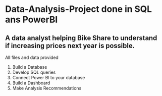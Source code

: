 # Data-Analysis-Project done in SQL ans PowerBI
## A data analyst helping  Bike Share to understand if increasing prices next year is possible. 

All files and data provided

1. Build a Database
2. Develop SQL queries
3. Connect Power BI to your database
4. Build a Dashboard
5. Make Analysis Recommendations
